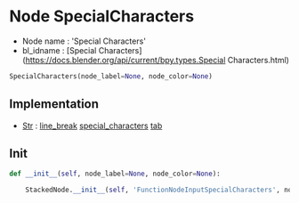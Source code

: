 # Node SpecialCharacters

- Node name : 'Special Characters'
- bl_idname : [Special Characters](https://docs.blender.org/api/current/bpy.types.Special Characters.html)


``` python
SpecialCharacters(node_label=None, node_color=None)
```
## Implementation

- [Str](/docs/GeoNodes/Str.md) : [line_break](/docs/GeoNodes/Str.md#line_break) [special_characters](/docs/GeoNodes/Str.md#special_characters) [tab](/docs/GeoNodes/Str.md#tab)

## Init

``` python
def __init__(self, node_label=None, node_color=None):

    StackedNode.__init__(self, 'FunctionNodeInputSpecialCharacters', node_label=node_label, node_color=node_color)
```
